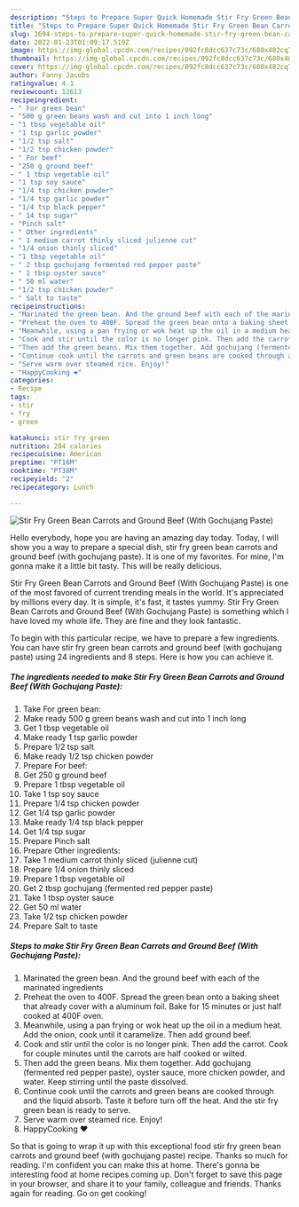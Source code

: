 ```yaml
---
description: "Steps to Prepare Super Quick Homemade Stir Fry Green Bean Carrots and Ground Beef (With Gochujang Paste)"
title: "Steps to Prepare Super Quick Homemade Stir Fry Green Bean Carrots and Ground Beef (With Gochujang Paste)"
slug: 1694-steps-to-prepare-super-quick-homemade-stir-fry-green-bean-carrots-and-ground-beef-with-gochujang-paste
date: 2022-01-23T01:09:17.519Z
image: https://img-global.cpcdn.com/recipes/092fc8dcc637c73c/680x482cq70/stir-fry-green-bean-carrots-and-ground-beef-with-gochujang-paste-recipe-main-photo.jpg
thumbnail: https://img-global.cpcdn.com/recipes/092fc8dcc637c73c/680x482cq70/stir-fry-green-bean-carrots-and-ground-beef-with-gochujang-paste-recipe-main-photo.jpg
cover: https://img-global.cpcdn.com/recipes/092fc8dcc637c73c/680x482cq70/stir-fry-green-bean-carrots-and-ground-beef-with-gochujang-paste-recipe-main-photo.jpg
author: Fanny Jacobs
ratingvalue: 4.1
reviewcount: 12613
recipeingredient:
- " For green bean"
- "500 g green beans wash and cut into 1 inch long"
- "1 tbsp vegetable oil"
- "1 tsp garlic powder"
- "1/2 tsp salt"
- "1/2 tsp chicken powder"
- " For beef"
- "250 g ground beef"
- " 1 tbsp vegetable oil"
- "1 tsp soy sauce"
- "1/4 tsp chicken powder"
- "1/4 tsp garlic powder"
- "1/4 tsp black pepper"
- " 14 tsp sugar"
- "Pinch salt"
- " Other ingredients"
- " 1 medium carrot thinly sliced julienne cut"
- "1/4 onion thinly sliced"
- "1 tbsp vegetable oil"
- " 2 tbsp gochujang fermented red pepper paste"
- " 1 tbsp oyster sauce"
- " 50 ml water"
- "1/2 tsp chicken powder"
- " Salt to taste"
recipeinstructions:
- "Marinated the green bean. And the ground beef with each of the marinated ingredients"
- "Preheat the oven to 400F. Spread the green bean onto a baking sheet that already cover with a aluminum foil. Bake for 15 minutes or just half cooked at 400F oven."
- "Meanwhile, using a pan frying or wok heat up the oil in a medium heat. Add the onion, cook until it caramelize. Then add ground beef."
- "Cook and stir until the color is no longer pink. Then add the carrot. Cook for couple minutes until the carrots are half cooked or wilted."
- "Then add the green beans. Mix them together. Add gochujang (fermented red pepper paste), oyster sauce, more chicken powder, and water. Keep stirring until the paste dissolved."
- "Continue cook until the carrots and green beans are cooked through and the liquid absorb. Taste it before turn off the heat. And the stir fry green bean is ready to serve."
- "Serve warm over steamed rice. Enjoy!"
- "HappyCooking ❤️"
categories:
- Recipe
tags:
- stir
- fry
- green

katakunci: stir fry green 
nutrition: 284 calories
recipecuisine: American
preptime: "PT16M"
cooktime: "PT38M"
recipeyield: "2"
recipecategory: Lunch

---
```



![Stir Fry Green Bean Carrots and Ground Beef (With Gochujang Paste)](https://img-global.cpcdn.com/recipes/092fc8dcc637c73c/680x482cq70/stir-fry-green-bean-carrots-and-ground-beef-with-gochujang-paste-recipe-main-photo.jpg)

Hello everybody, hope you are having an amazing day today. Today, I will show you a way to prepare a special dish, stir fry green bean carrots and ground beef (with gochujang paste). It is one of my favorites. For mine, I'm gonna make it a little bit tasty. This will be really delicious.

Stir Fry Green Bean Carrots and Ground Beef (With Gochujang Paste) is one of the most favored of current trending meals in the world. It's appreciated by millions every day. It is simple, it's fast, it tastes yummy. Stir Fry Green Bean Carrots and Ground Beef (With Gochujang Paste) is something which I have loved my whole life. They are fine and they look fantastic.




To begin with this particular recipe, we have to prepare a few ingredients. You can have stir fry green bean carrots and ground beef (with gochujang paste) using 24 ingredients and 8 steps. Here is how you can achieve it.

<!--inarticleads1-->

##### The ingredients needed to make Stir Fry Green Bean Carrots and Ground Beef (With Gochujang Paste):

1. Take  For green bean:
1. Make ready 500 g green beans wash and cut into 1 inch long
1. Get 1 tbsp vegetable oil
1. Make ready 1 tsp garlic powder
1. Prepare 1/2 tsp salt
1. Make ready 1/2 tsp chicken powder
1. Prepare  For beef:
1. Get 250 g ground beef
1. Prepare  1 tbsp vegetable oil
1. Take 1 tsp soy sauce
1. Prepare 1/4 tsp chicken powder
1. Get 1/4 tsp garlic powder
1. Make ready 1/4 tsp black pepper
1. Get  1/4 tsp sugar
1. Prepare Pinch salt
1. Prepare  Other ingredients:
1. Take  1 medium carrot thinly sliced (julienne cut)
1. Prepare 1/4 onion thinly sliced
1. Prepare 1 tbsp vegetable oil
1. Get  2 tbsp gochujang (fermented red pepper paste)
1. Take  1 tbsp oyster sauce
1. Get  50 ml water
1. Take 1/2 tsp chicken powder
1. Prepare  Salt to taste




<!--inarticleads2-->

##### Steps to make Stir Fry Green Bean Carrots and Ground Beef (With Gochujang Paste):

1. Marinated the green bean. And the ground beef with each of the marinated ingredients
1. Preheat the oven to 400F. Spread the green bean onto a baking sheet that already cover with a aluminum foil. Bake for 15 minutes or just half cooked at 400F oven.
1. Meanwhile, using a pan frying or wok heat up the oil in a medium heat. Add the onion, cook until it caramelize. Then add ground beef.
1. Cook and stir until the color is no longer pink. Then add the carrot. Cook for couple minutes until the carrots are half cooked or wilted.
1. Then add the green beans. Mix them together. Add gochujang (fermented red pepper paste), oyster sauce, more chicken powder, and water. Keep stirring until the paste dissolved.
1. Continue cook until the carrots and green beans are cooked through and the liquid absorb. Taste it before turn off the heat. And the stir fry green bean is ready to serve.
1. Serve warm over steamed rice. Enjoy!
1. HappyCooking ❤️




So that is going to wrap it up with this exceptional food stir fry green bean carrots and ground beef (with gochujang paste) recipe. Thanks so much for reading. I'm confident you can make this at home. There's gonna be interesting food at home recipes coming up. Don't forget to save this page in your browser, and share it to your family, colleague and friends. Thanks again for reading. Go on get cooking!
